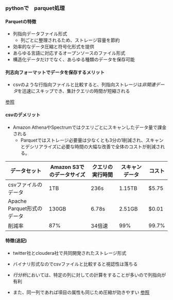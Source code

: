 ### pythonで　parquet処理

#### Parquetの特徴
- 列指向データファイル形式
  - 列ごとに整理されるため、ストレージ容量を節約
- 効率的なデータ圧縮と符号化形式を提供
- あらゆる言語に対応するオープンソースのファイル形式
- 構造化データだけでなく、あらゆる種類のデータを保存可能

#### 列志向フォーマットでデータを保存するメリット

- csvのような行指向ファイルと比較すると、列指向ストレージは*非関連データ*を迅速にスキップでき、集計クエリの時間が短縮される

[参照](https://www.databricks.com/jp/glossary/what-is-parquet#:~:text=Parquet%20%E3%81%A8%E3%81%AF,%E3%83%91%E3%83%95%E3%82%A9%E3%83%BC%E3%83%9E%E3%83%B3%E3%82%B9%E3%82%92%E5%90%91%E4%B8%8A%E3%81%95%E3%81%9B%E3%81%BE%E3%81%99%E3%80%82)

#### csvのデメリット
- Amazon AthenaやSpectrumではクエリごとにスキャンしたデータ量で課金される
  - Parquetではストレージ必要量は少なくとも3分の1削減され、スキャンとデシリアライズに必要な時間の大幅な改善で全体のコストが削減される。

|  データセット |  Amazon S3でのデータサイズ  | クエリの実行時間  |  スキャンデータ  |  コスト  |
| ---- | ---- | ---- | ---- | ---- | 
|  csvファイルのデータ  |  1TB  | 236s  | 1.15TB  |  $5.75  |
|  Apache Parquet形式のデータ  |  130GB  | 6.78s  | 2.51GB  |  $0.01  |
|  削減率  |  87%  | 34倍速  | 99%  |  99.7%  |

#### 特徴(追記)
- twitter社とcloudera社で共同開発されたストレージ形式
- バイナリ形式なのでcsvファイルと比較すると視認性は落ちる

- *行分析*においては、特定の列に対しての計算をすることが多いので列指向が有利
- また、同一列であれば項目の属性も同じため圧縮が効きやすい
[参照](https://www.souichi.club/technology/apache-parquet/)

